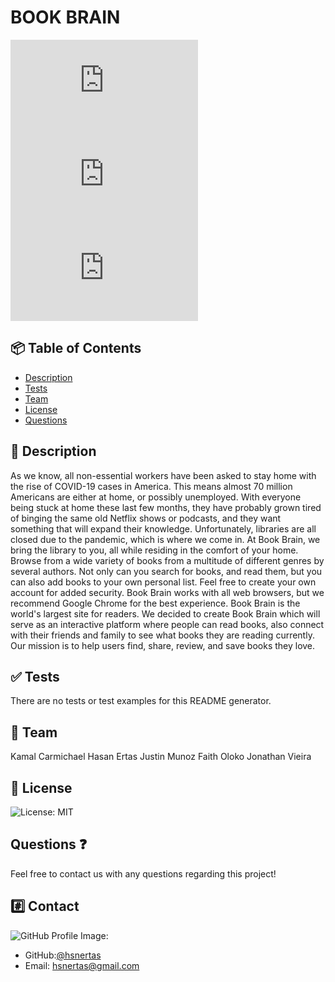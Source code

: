 
  # BOOK BRAIN 
   ![GitHub top language](https://img.shields.io/github/languages/top/jvieira1919/kata.js?logo=GitHub&logoColor=blue)
  ![GitHub last commit](https://img.shields.io/github/last-commit/jvieira1919/kata.js?logo=github&logoColor=green) 
  ![GitHub repo size](https://img.shields.io/github/repo-size/jvieira1919/kata.js?logo=github&logoColor=blue) 
  
   ## 📦 Table of Contents 
  * [Description](#description) 
  * [Tests](#tests)
  * [Team](#team)
  * [License](#license)
  * [Questions](#questions)
  ## 💬 Description 
  As we know, all non-essential workers have been asked to stay home with the rise of COVID-19 cases in America. 
This means almost 70 million Americans are either at home, or possibly unemployed. 
With everyone being stuck at home these last few months, they have probably grown tired of binging the same old 
Netflix shows or podcasts, and they want something that will expand their knowledge.
Unfortunately, libraries are all closed due to the pandemic, which is where we come in. 
  At Book Brain, we bring the library to you, all while residing in the comfort of your home. 
Browse from a wide variety of books from a multitude of different genres by several authors. 
Not only can you search for books, and read them, but you can also add books to your own personal list.
Feel free to create your own account for added security. 
Book Brain works with all web browsers, but we recommend Google Chrome for the best experience. 
   Book Brain is the world's largest site for readers.
We decided to create Book Brain which will serve as an interactive platform where people can read books, 
also connect with their friends and family to see what books they are reading currently. 
Our mission is to help users find, share, review, and save books they love.
 ## ✅ Tests 
  There are no tests or test examples for this README generator.
 ## 🤝 Team 
Kamal Carmichael 
Hasan Ertas 
Justin Munoz 
Faith Oloko 
Jonathan Vieira 
  ## 📝 License 
  ![License: MIT](https://img.shields.io/badge/license-MIT-blue.svg)
  ## Questions ❓
  Feel free to contact us with any questions regarding this project! 
  ## #️⃣ Contact
  ![GitHub Profile Image:](https://avatars0.githubusercontent.com/u/61996861?v=4)
  * GitHub:[@hsnertas](https://github.com/hsnertas)
  * Email: hsnertas@gmail.com 


